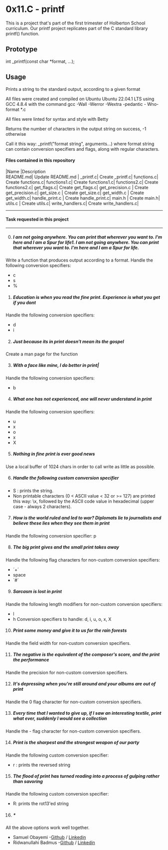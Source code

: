 # 0x11.C - printf

This is a project that's part of the first trimester of Holberton School curriculum. Our printf project replicates part of the C standard library printf() function.

## Prototype

int _printf(const char *format, ...);

## Usage

Prints a string to the standard output, according to a given format

All files were created and compiled on Ubuntu Ubuntu 22.04.1 LTS using GCC 4.8.4 with the command gcc -Wall -Werror -Wextra -pedantic - Wno-format *.c

All files were linted for syntax and style with Betty

Returns the number of characters in the output string on success, -1 otherwise

Call it this way: _printf("format string", arguments...) where format string can contain conversion specifiers and flags, along with regular characters.


#### Files contained in this repository

|Name                |Description                 
README.md|		Update README.md |
_printf.c|		Create _printf.c|
functions.c|		Create functions.c|
functions1.c|		Create functions1.c|
functions2.c|		Create functions2.c|
get_flags.c|		Create get_flags.c|
get_precision.c	|	Create get_precision.c|
get_size.c	|	Create get_size.c|
get_width.c	|	Create get_width.c|
handle_print.c	|	Create handle_print.c|
main.h		|	Create main.h|
utils.c		|	Create utils.c|
write_handlers.c|	Create write_handlers.c|

-------------------------------------------------------------------------------------------------

#### Task requested in this project
------------

0. ##### I am not going anywhere. You can print that wherever you want to. I'm here and I am a Spur for life1.  I am not going anywhere. You can print that wherever you want to. I'm here and I am a Spur for life. 

Write a function that produces output according to a format.
Handle the following conversion specifiers:
- c
- s
- %

1. ##### Education is when you read the fine print. Experience is what you get if you dont

Handle the following conversion specifiers:
- d
- i

2. ##### Just because its in print doesn't mean its the gospel
Create a man page for the function

3. ##### With a face like mine, I do better in print|
Handle the following conversion specifiers:
- b

4. ##### What one has not experienced, one will never understand in print
Handle the following conversion specifiers:
- u
- x
- o
- x
- X

5. ##### Nothing in fine print is ever good news
Use a local buffer of 1024 chars in order to call write as little as possible.

6. ##### Handle the following custom conversion specifier
- S : prints the string.
- Non printable characters (0 < ASCII value < 32 or >= 127) are printed this way: \x, followed by the ASCII code value in hexadecimal (upper case - always 2 characters).

7. ##### How is the world ruled and led to war? Diplomats lie to journalists and believe these lies when they see them in print
Handle the following conversion specifier: p

8. ##### The big print gives and the small print takes away
Handle the following flag characters for non-custom conversion specifiers:
- ´+´
- space
- ´#´ 

9. ##### Sarcasm is lost in print
Handle the following length modifiers for non-custom conversion specifiers:
- l
- h
Conversion specifiers to handle: d, i, u, o, x, X

10. ##### Print some money and give it to us for the rain forests
Handle the field width for non-custom conversion specifiers.

11. ##### The negative is the equivalent of the composer's score, and the print the performance
Handle the precision for non-custom conversion specifiers.

12. ##### It's depressing when you're still around and your albums are out of print
Handle the 0 flag character for non-custom conversion specifiers.

13. ##### Every time that I wanted to give up, if I saw an interesting textile, print what ever, suddenly I would see a collection
Handle the - flag character for non-custom conversion specifiers.

14. ##### Print is the sharpest and the strongest weapon of our party
Handle the following custom conversion specifier:
 - r : prints the reversed string

15. ##### The flood of print has turned reading into a process of gulping rather than savoring 
Handle the following custom conversion specifier:
- R: prints the rot13'ed string

16. ##### *
All the above options work well together.

- Samuel Obayemi -[Github](https://github.com/theodes1) / [Linkedin](linkedin.com/in/samuel-obayemi-631025153/)
- Ridwanullahi Badmus -[Github](https://github.com/https://github.com/Sagna112) / [Linkedin](https://www.linkedin.com/in/badmus-ridwanullahi-540012202/)

